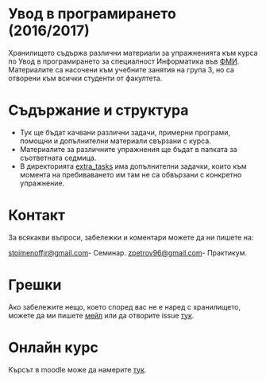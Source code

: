 Увод в програмирането (2016/2017)
=================================
Хранилището съдържа различни материали за упражненията към курса по Увод в програмирането за специалност Информатика във [ФМИ](https://www.fmi.uni-sofia.bg/). Материалите са насочени към учебните занятия на група 3, но са отворени към всички студенти от факултета.

Съдържание и структура
======================
* Тук ще бъдат качвани различни задачи, примерни програми, помощни и допълнителни материали свързани с курса.
* Материалите за различните упражнения ще бъдат в папката за съответната седмица.
* В директорията [extra_tasks](/extra_tasks) има допълнителни задачки, които към момента на пребиваването им там не са обвързани с конкретно упражнение.

Контакт
=======
За всякакви въпроси, забележки и коментари можете да ни пишете на:

[stoimenoffjr@gmail.com](mailto:stoimenoffjr@gmail.com)- Семинар.
[zpetrov96@gmail.com](mailto:zpetrov96@gmail)- Практикум.

Грешки
======
Ако забележите нещо, което според вас не е наред с хранилището, можете да ми пишете [мейл](mailto:stoimenoffjr@gmail.com) или да отворите issue [тук](https://github.com/stoimenoff/up16-17/issues).

Онлайн курс
===========
Кърсът в moodle може да намерите [тук](https://learn.fmi.uni-sofia.bg/course/view.php?id=2655).